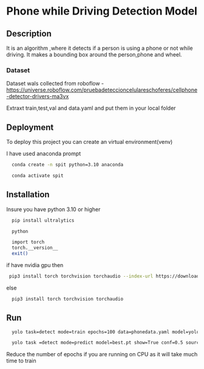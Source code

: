 
# Phone while Driving Detection Model

## Description

It is an algorithm ,where it detects if a person is using a phone or not while driving. It makes a bounding box around the person,phone and wheel.

### Dataset
Dataset wals collected from roboflow -https://universe.roboflow.com/pruebadeteccioncelulareschoferes/cellphone-detector-drivers-ma3vx

Extraxt train,test,val and data.yaml and put them in your local folder


## Deployment

To deploy this project you can create an virtual environment(venv)

I have used anaconda prompt
```bash
  conda create -n spit python=3.10 anaconda 
```
```bash
  conda activate spit
```




## Installation

Insure you have python 3.10 or higher

```bash
  pip install ultralytics
```
```bash
  python
```
```bash
  import torch
  torch.__version__
  exit()
```
if have  nvidia gpu then

 ```bash
  pip3 install torch torchvision torchaudio --index-url https://download.pytorch.org/whl/cu118
```
else
```bash
  pip3 install torch torchvision torchaudio
```

## Run

```bash
  yolo task=detect mode=train epochs=100 data=phonedata.yaml model=yolov8m.pt imgsz=640 batch=8
```
```bash
  yolo task =detect mode=predict model=best.pt show=True conf=0.5 source="C:\others\phone_while_driving\test\images\1.jpg" save_txt=True line_thickness=1
```
Reduce the number of epochs if you are running on CPU as it will take much time to train